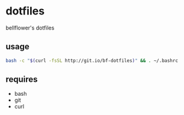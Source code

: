 # dotfiles
bellflower's dotfiles

## usage
```bash
bash -c "$(curl -fsSL http://git.io/bf-dotfiles)" && . ~/.bashrc
```

## requires
- bash
- git
- curl
